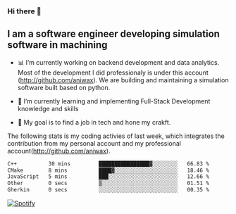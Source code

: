 ### Hi there 👋

## I am a software engineer developing simulation software in machining
- :bar_chart: I’m currently working on backend development and data analytics.
Most of the development I did professionaly is under this account (http://github.com/aniwax). We are building and maintaining a simulation software built based on python. 

- 🌱 I’m currently learning and implementing Full-Stack Development knowledge and skills
- :dart: My goal is to find a job in tech and hone my crakft.


<!--- [![shizzy's github stats](https://github-readme-stats.vercel.app/api?username=shirzartenwer)](https://github.com/anuraghazra/github-readme-stats) --->


The following stats is my coding activies of last week, which integrates the contribution from my personal account and my professional account(http://github.com/aniwax). 


 <!--START_SECTION:waka-->

```txt
C++          30 mins         ████████████████▓░░░░░░░░   66.83 %
CMake        8 mins          ████▓░░░░░░░░░░░░░░░░░░░░   18.46 %
JavaScript   5 mins          ███░░░░░░░░░░░░░░░░░░░░░░   12.66 %
Other        0 secs          ▒░░░░░░░░░░░░░░░░░░░░░░░░   01.51 %
Gherkin      0 secs          ░░░░░░░░░░░░░░░░░░░░░░░░░   00.35 %
```

<!--END_SECTION:waka-->
[![Spotify](https://spotify-on-github-git-master.shirzartenwer.vercel.app/api/spotify)](https://open.spotify.com/user/21j6s322bjrhxlx67pyzkc4ki)
